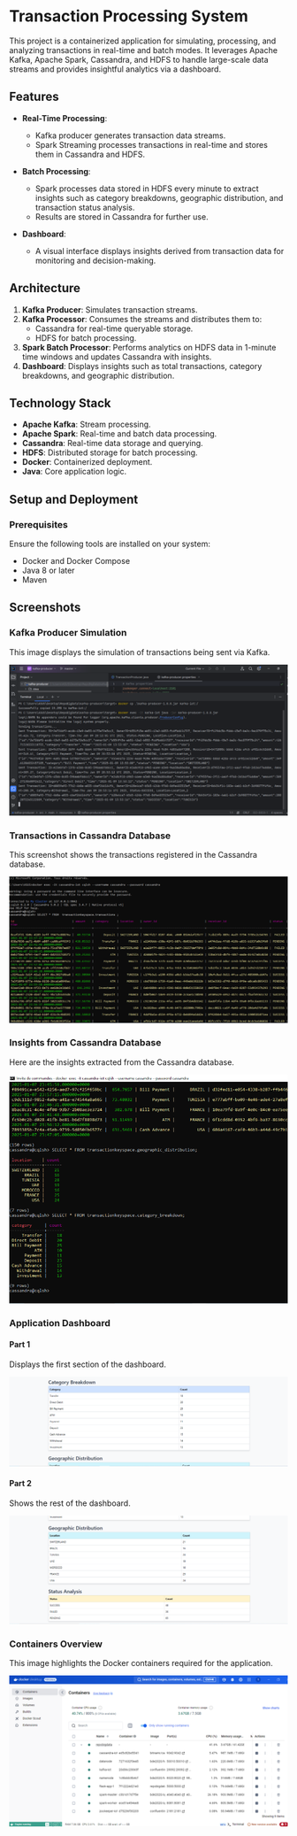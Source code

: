 # Transaction Processing System

This project is a containerized application for simulating, processing, and analyzing transactions in real-time and batch modes. It leverages Apache Kafka, Apache Spark, Cassandra, and HDFS to handle large-scale data streams and provides insightful analytics via a dashboard.

## Features

- **Real-Time Processing**: 
  - Kafka producer generates transaction data streams.
  - Spark Streaming processes transactions in real-time and stores them in Cassandra and HDFS.
  
- **Batch Processing**:
  - Spark processes data stored in HDFS every minute to extract insights such as category breakdowns, geographic distribution, and transaction status analysis.
  - Results are stored in Cassandra for further use.

- **Dashboard**:
  - A visual interface displays insights derived from transaction data for monitoring and decision-making.

## Architecture

1. **Kafka Producer**: Simulates transaction streams.
2. **Kafka Processor**: Consumes the streams and distributes them to:
   - Cassandra for real-time queryable storage.
   - HDFS for batch processing.
3. **Spark Batch Processor**: Performs analytics on HDFS data in 1-minute time windows and updates Cassandra with insights.
4. **Dashboard**: Displays insights such as total transactions, category breakdowns, and geographic distribution.

## Technology Stack

- **Apache Kafka**: Stream processing.
- **Apache Spark**: Real-time and batch data processing.
- **Cassandra**: Real-time data storage and querying.
- **HDFS**: Distributed storage for batch processing.
- **Docker**: Containerized deployment.
- **Java**: Core application logic.

## Setup and Deployment

### Prerequisites

Ensure the following tools are installed on your system:
- Docker and Docker Compose
- Java 8 or later
- Maven

## Screenshots

### Kafka Producer Simulation
This image displays the simulation of transactions being sent via Kafka.

![Kafka Producer](screenshots/kafka-producer.png)

### Transactions in Cassandra Database
This screenshot shows the transactions registered in the Cassandra database.

![Transactions in Cassandra](screenshots/transactions-cassandra.png)

### Insights from Cassandra Database
Here are the insights extracted from the Cassandra database.

![Insights from Cassandra](screenshots/insights-cassandra.png)

### Application Dashboard
#### Part 1
Displays the first section of the dashboard.

![Dashboard Part 1](screenshots/dashboard--1.png)

#### Part 2
Shows the rest of the dashboard.

![Dashboard Part 2](screenshots/dashboard-2.png)

### Containers Overview
This image highlights the Docker containers required for the application.

![Containers Overview](screenshots/containers.png)

